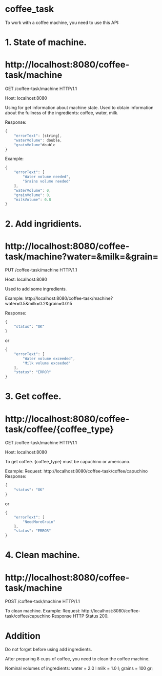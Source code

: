 # coffee_task

To work with a coffee machine, you need to use this API:

# 1. State of machine.
# http://localhost:8080/coffee-task/machine 
GET /coffee-task/machine HTTP/1.1

Host: localhost:8080

Using for get information about machine state. Used to obtain information about the fullness of the ingredients:
coffee, water, milk.

Response:
```javascript
{
    "errorText": [string],
    "waterVolume": double,
    "grainVolume"double
}
```

Example:
```javascript
{
    "errorText": [
        "Water volume needed",
        "Grains volume needed"
    ],
    "waterVolume": 0,
    "grainVolume": 0,
    "milkVolume": 0.8
}
```

# 2.  Add ingridients.
# http://localhost:8080/coffee-task/machine?water=&milk=&grain=
PUT /coffee-task/machine HTTP/1.1

Host: localhost:8080

Used to add some ingredients.

Example:
http://localhost:8080/coffee-task/machine?water=0.5&milk=0.2&grain=0.015

Response:
```javascript
{
    "status": "OK"
}
```
or
```javascript
{
    "errorText": [
        "Water volume exceeded",
        "Milk volume exceeded"
    ],
    "status": "ERROR"
}
```

# 3.  Get coffee.
# http://localhost:8080/coffee-task/coffee/{coffee_type}
GET /coffee-task/machine HTTP/1.1

Host: localhost:8080

To get coffee. {coffee_type} must be capuchino or americano.

Example:
Request:
http://localhost:8080/coffee-task/coffee/capuchino
Response:
```javascript
{
    "status": "OK"
}
```
or
```javascript
{
    "errorText": [
        "NeedMoreGrain"
    ],
    "status": "ERROR"
}
```

# 4.  Clean machine.
# http://localhost:8080/coffee-task/machine
POST /coffee-task/machine HTTP/1.1

To clean machine.
Example:
Request:
http://localhost:8080/coffee-task/coffee/capuchino
Response 
HTTP Status 200.



# Addition

Do not forget before using add ingredients.

After preparing 8 cups of coffee, you need to clean the coffee machine.

Nominal volumes of ingredients:
water 	= 2.0 l
milk 	= 1.0 l;
grains = 100 gr;

